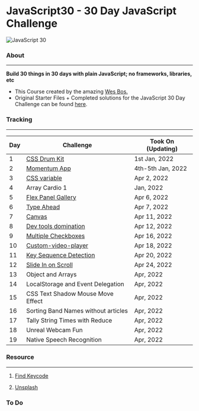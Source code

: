 # JavaScript30 - 30 Day JavaScript Challenge


![JavaScript 30](https://user-images.githubusercontent.com/82393165/147852440-d2d65daf-6ac9-44e6-a9f3-7fc264e93f81.png)

### About

----- 
**Build 30 things in 30 days with plain JavaScript; no frameworks, libraries, etc**

- This Course created by the amazing [Wes Bos.](https://github.com/wesbos)
- Original Starter Files + Completed solutions for the JavaScript 30 Day Challenge can be found [here](https://github.com/wesbos/JavaScript30).

### Tracking
----

| Day | Challenge | Took On (Updating)|
| --- | --- | --- |
| 1 | [CSS Drum Kit](https://uni-meang.github.io/JavaScript30/Drum%20kit/) | 1st Jan, 2022 |
| 2 | [Momentum App](https://uni-meang.github.io/JavaScript30/Momentum_App/)|  4th-5th Jan, 2022 |
| 3 | [CSS variable](https://uni-meang.github.io/JavaScript30/Playing%20with%20CSS%20variables%20and%20JS/)| Apr 2, 2022|
| 4 | Array Cardio 1 |  Jan, 2022 |
| 5 | [Flex Panel Gallery](https://uni-meang.github.io/JavaScript30/Flex%20Panels%20Image%20Gallery/) | Apr 6, 2022 |
| 6 | [Type Ahead](https://uni-meang.github.io/JavaScript30/Ajax%20Type%20Ahead/)| Apr 7, 2022 |
| 7 | [Canvas](https://uni-meang.github.io/JavaScript30/Canvas/) | Apr 11, 2022 |
| 8 | [Dev tools domination](https://uni-meang.github.io/JavaScript30/Dev%20tools%20domination/) | Apr 12, 2022 |
| 9 | [Multiple Checkboxes](https://uni-meang.github.io/JavaScript30/Multiple%20Checkboxes/) | Apr 16, 2022 |
| 10 | [Custom-video-player](https://uni-meang.github.io/JavaScript30/Custom-video-player/) | Apr 18, 2022 |
| 11 | [Key Sequence Detection](https://uni-meang.github.io/JavaScript30/Key%20Sequence%20Detection/) | Apr 20, 2022 |
| 12 | [Slide In on Scroll](https://uni-meang.github.io/JavaScript30/Slide%20in%20on%20Scroll/) | Apr 24, 2022 |
| 13 | Object and Arrays | Apr, 2022 |
| 14 | LocalStorage and Event Delegation | Apr, 2022 |
| 15 | CSS Text Shadow Mouse Move Effect | Apr, 2022 |
| 16 | Sorting Band Names without articles | Apr, 2022 |
| 17 | Tally String Times with Reduce | Apr, 2022 |
| 18 | Unreal Webcam Fun | Apr, 2022 |
| 19 | Native Speech Recognition | Apr, 2022 |

### Resource
-----

1. [Find Keycode](http://keycode.info/)

2. [Unsplash](https://unsplash.com/)



### To Do 


